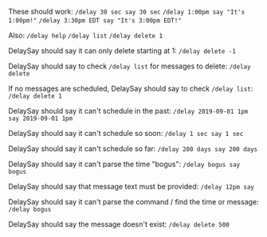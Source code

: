 These should work:
`/delay 30 sec say 30 sec`
`/delay 1:00pm say "It's 1:00pm!"`
`/delay 3:30pm EDT say "It's 3:00pm EDT!"`

Also:
`/delay help`
`/delay list`
`/delay delete 1`


DelaySay should say it can only delete starting at 1:
`/delay delete -1`

DelaySay should say to check `/delay list` for messages to delete:
`/delay delete`

If no messages are scheduled, DelaySay should say to check `/delay list`:
`/delay delete 1`


DelaySay should say it can't schedule in the past:
`/delay 2019-09-01 1pm say 2019-09-01 1pm`

DelaySay should say it can't schedule so soon:
`/delay 1 sec say 1 sec`

DelaySay should say it can't schedule so far:
`/delay 200 days say 200 days`

DelaySay should say it can't parse the time "bogus":
`/delay bogus say bogus`

DelaySay should say that message text must be provided:
`/delay 12pm say`

DelaySay should say it can't parse the command / find the time or message:
`/delay bogus`

DelaySay should say the message doesn't exist:
`/delay delete 500`
